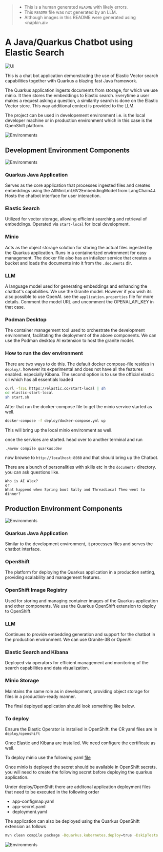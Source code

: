 
> - This is a human generated `README` with likely errors. 
> - This `README` file was not generated by an LLM. 
> - Although images in this README were generated using <napkin.ai> 

# A Java/Quarkus Chatbot using Elastic Search
![UI](./images/ui.jpeg)

This is a chat bot application demonstrating the use of Elastic Vector search capabilities together with Quarkus a blazing fast Java framework.

The Quarkus application ingests documents from storage, for which we use minio. It then stores the embeddings to Elastic search. Everytime a user makes a request asking a question, a similarity search is done on the Elastic Vector store. This way additional context is provided to the LLM. 

The project can be used in developement environment i.e. is the local developer machine or in production environment which in this case is the OpenShift platform.

![Environments](./images/env.svg)

## Development Environment Components

![Environments](./images/dev.svg)

### Quarkus Java Application
Serves as the core application that processes ingested files and creates embeddings using the AllMiniLmL6V2EmbeddingModel from LangChain4J. Hosts the chatbot interface for user interaction.

### Elastic Search
Utilized for vector storage, allowing efficient searching and retrieval of embeddings.
Operated via `start-local` for local development.


### Minio
Acts as the object storage solution for storing the actual files ingested by the Quarkus application. Runs in a containerized environment for easy management. The docker file also has an intializer service that creates a bucket and loads the documents into it from the `.documents` dir. 


### LLM
A language model used for generating embeddings and enhancing the chatbot's capabilities. We use the Granite model. However if you wish its also possible to use OpenAI. see the `application.properties` file for more details. Comment the model URL and uncomment the OPENAI_API_KEY in that case. 

### Podman Desktop
The container management tool used to orchestrate the development environment, facilitating the deployment of the above components. We can use the Podman desktop AI extension to host the granite model. 


### How to run the dev environment
There are two ways to do this. The default docker compose-file resides in `deploy/`. however its experimental and does not have all the features enabled. especially Kibana. The second option is to use the official elastic cli which has all essentials loaded 

```bash
curl -fsSL https://elastic.co/start-local | sh
cd elastic-start-local
sh start.sh
```
 
After that run the docker-compose file to get the minio service started as well.

```bash
docker-compose -f deploy/docker-compose.yml up
```

This will bring up the local minio environment as well. 

once the services are started. head over to another terminal and run
```shell script
./mvnw compile quarkus:dev
```

now browse to `http://localhost:8080` and that should bring up the Chatbot. 

There are a bunch of personalities with skills etc in the `document/` directory. you can ask questions like. 
```
Who is AI Alex? 
or 
What happend when Spring boot Sally and ThreadLocal Theo went to dinner?
``` 

## Production Environment Components

![Environments](./images/production.svg)


### Quarkus Java Application
Similar to the development environment, it processes files and serves the chatbot interface.


### OpenShift
The platform for deploying the Quarkus application in a production setting, providing scalability and management features.

### OpenShift Image Registry
Used for storing and managing container images of the Quarkus application and other components. We use the Quarkus OpenShift extension to deploy to OpenShift.


### LLM
Continues to provide embedding generation and support for the chatbot in the production environment. We can use Granite-3B or OpenAI


### Elastic Search and Kibana
Deployed via operators for efficient management and monitoring of the search capabilities and data visualization.

### Minio Storage
Maintains the same role as in development, providing object storage for files in a production-ready manner.

The final deployed application should look something like below.

### To deploy
Ensure the Elastic Operator is installed in OpenShift. the CR yaml files are in `deploy/openshift`

Once Elastic and Kibana are installed. We need configure the certificate as well.

To deploy minio use the following yaml [file](https://github.com/sshaaf/basic-kserve-vllm/blob/main/setup/setup-s3.yaml)  




Once minio is deployed the secret should be available in OpenShift secrets. you will need to create the following secret before deploying the quarkus application. 

Under deploy/OpenShift there are additonal application deployment files that need to be executed in the following order
- app-configmap.yaml
- app-secret.yaml
- deployment.yaml


The application can also be deployed using the Quarkus OpenShift extension as follows

```bash
mvn clean compile package -Dquarkus.kubernetes.deploy=true -DskipTests
```

![Environments](./images/Elastic+Redhat+Quarkus.jpeg)
